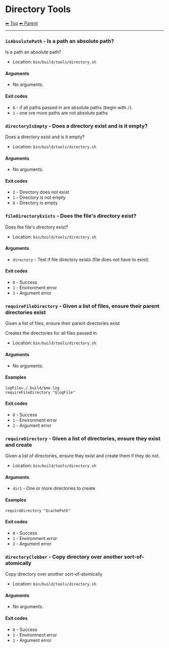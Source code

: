 # Directory Tools

<!-- TEMPLATE header 2 -->
[⬅ Top](index.md) [⬅ Parent ](../index.md)
<hr />

### `isAbsolutePath` - Is a path an absolute path?

Is a path an absolute path?

- Location: `bin/build/tools/directory.sh`

#### Arguments

- No arguments.

#### Exit codes

- `0` - if all paths passed in are absolute paths (begin with `/`).
- `1` - one ore more paths are not absolute paths
### `directoryIsEmpty` - Does a directory exist and is it empty?

Does a directory exist and is it empty?

- Location: `bin/build/tools/directory.sh`

#### Arguments

- No arguments.

#### Exit codes

- `2` - Directory does not exist
- `1` - Directory is not empty
- `0` - Directory is empty

### `fileDirectoryExists` - Does the file's directory exist?

Does the file's directory exist?

- Location: `bin/build/tools/directory.sh`

#### Arguments

- `directory` - Test if file directory exists (file does not have to exist)

#### Exit codes

- `0` - Success
- `1` - Environment error
- `2` - Argument error

### `requireFileDirectory` - Given a list of files, ensure their parent directories exist

Given a list of files, ensure their parent directories exist

Creates the directories for all files passed in.

- Location: `bin/build/tools/directory.sh`

#### Arguments

- No arguments.

#### Examples

    logFile=./.build/$me.log
    requireFileDirectory "$logFile"

#### Exit codes

- `0` - Success
- `1` - Environment error
- `2` - Argument error
### `requireDirectory` - Given a list of directories, ensure they exist and create

Given a list of directories, ensure they exist and create them if they do not.

- Location: `bin/build/tools/directory.sh`

#### Arguments

- `dir1` - One or more directories to create

#### Examples

    requireDirectory "$cachePath"

#### Exit codes

- `0` - Success
- `1` - Environment error
- `2` - Argument error

### `directoryClobber` - Copy directory over another sort-of-atomically

Copy directory over another sort-of-atomically

- Location: `bin/build/tools/directory.sh`

#### Arguments

- No arguments.

#### Exit codes

- `0` - Success
- `1` - Environment error
- `2` - Argument error
